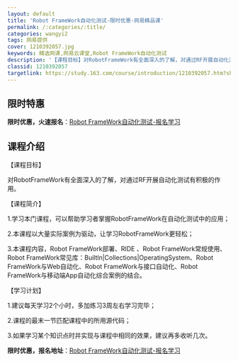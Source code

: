 ```yaml
---
layout: default
title: 'Robot FrameWork自动化测试-限时优惠-网易精品课'
permalink: /:categories/:title/
categories: wangyi2
tags: 网易提供
cover: 1210392057.jpg
keywords: 精选网课,网易云课堂,Robot FrameWork自动化测试
description: '【课程目标】对RobotFrameWork有全面深入的了解，对通过RF开展自动化测试有积极的作用。【课程简介】1.学习本'
classid: 1210392057
targetlink: https://study.163.com/course/introduction/1210392057.htm?share=1&shareId=1025206652&utm_campaign=share&utm_medium=iphoneShare&utm_source=&utm_u=1025206652
---
```


## 限时特惠

**限时优惠，火速报名**：[Robot FrameWork自动化测试-报名学习](https://study.163.com/course/introduction/1210392057.htm?share=1&shareId=1025206652&utm_campaign=share&utm_medium=iphoneShare&utm_source=&utm_u=1025206652)

## 课程介绍

【课程目标】

对RobotFrameWork有全面深入的了解，对通过RF开展自动化测试有积极的作用。

【课程简介】

1.学习本门课程，可以帮助学习者掌握RobotFrameWork在自动化测试中的应用；

2.本课程以大量实际案例为驱动，让学习RobotFrameWork更轻松；

3.本课程内容，Robot FrameWork部署、RIDE 、Robot FrameWork常规使用、Robot FrameWork常见库：Builtln|Collections|OperatingSystem、Robot FrameWork与Web自动化、Robot FrameWork与接口自动化、Robot FrameWork与移动端App自动化综合案例的结合。

【学习计划】

1.建议每天学习2个小时，多加练习3周左右学习完毕；

2.课程的最末一节匹配课程中的所用源代码；

3.如果学习某个知识点时并实现与课程中相同的效果，建议再多收听几次。

**限时优惠，报名地址**：[Robot FrameWork自动化测试-报名学习](https://study.163.com/course/introduction/1210392057.htm?share=1&shareId=1025206652&utm_campaign=share&utm_medium=iphoneShare&utm_source=&utm_u=1025206652)

